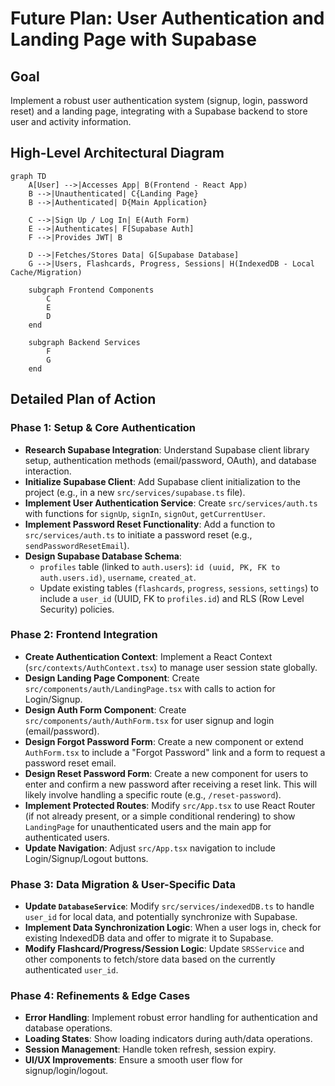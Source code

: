 # Future Plan: User Authentication and Landing Page with Supabase

## Goal
Implement a robust user authentication system (signup, login, password reset) and a landing page, integrating with a Supabase backend to store user and activity information.

## High-Level Architectural Diagram

```mermaid
graph TD
    A[User] -->|Accesses App| B(Frontend - React App)
    B -->|Unauthenticated| C{Landing Page}
    B -->|Authenticated| D{Main Application}

    C -->|Sign Up / Log In| E(Auth Form)
    E -->|Authenticates| F[Supabase Auth]
    F -->|Provides JWT| B

    D -->|Fetches/Stores Data| G[Supabase Database]
    G -->|Users, Flashcards, Progress, Sessions| H(IndexedDB - Local Cache/Migration)

    subgraph Frontend Components
        C
        E
        D
    end

    subgraph Backend Services
        F
        G
    end
```

## Detailed Plan of Action

### Phase 1: Setup & Core Authentication

*   **Research Supabase Integration**: Understand Supabase client library setup, authentication methods (email/password, OAuth), and database interaction.
*   **Initialize Supabase Client**: Add Supabase client initialization to the project (e.g., in a new `src/services/supabase.ts` file).
*   **Implement User Authentication Service**: Create `src/services/auth.ts` with functions for `signUp`, `signIn`, `signOut`, `getCurrentUser`.
*   **Implement Password Reset Functionality**: Add a function to `src/services/auth.ts` to initiate a password reset (e.g., `sendPasswordResetEmail`).
*   **Design Supabase Database Schema**:
    *   `profiles` table (linked to `auth.users`): `id (uuid, PK, FK to auth.users.id)`, `username`, `created_at`.
    *   Update existing tables (`flashcards`, `progress`, `sessions`, `settings`) to include a `user_id` (UUID, FK to `profiles.id`) and RLS (Row Level Security) policies.

### Phase 2: Frontend Integration

*   **Create Authentication Context**: Implement a React Context (`src/contexts/AuthContext.tsx`) to manage user session state globally.
*   **Design Landing Page Component**: Create `src/components/auth/LandingPage.tsx` with calls to action for Login/Signup.
*   **Design Auth Form Component**: Create `src/components/auth/AuthForm.tsx` for user signup and login (email/password).
*   **Design Forgot Password Form**: Create a new component or extend `AuthForm.tsx` to include a "Forgot Password" link and a form to request a password reset email.
*   **Design Reset Password Form**: Create a new component for users to enter and confirm a new password after receiving a reset link. This will likely involve handling a specific route (e.g., `/reset-password`).
*   **Implement Protected Routes**: Modify `src/App.tsx` to use React Router (if not already present, or a simple conditional rendering) to show `LandingPage` for unauthenticated users and the main app for authenticated users.
*   **Update Navigation**: Adjust `src/App.tsx` navigation to include Login/Signup/Logout buttons.

### Phase 3: Data Migration & User-Specific Data

*   **Update `DatabaseService`**: Modify `src/services/indexedDB.ts` to handle `user_id` for local data, and potentially synchronize with Supabase.
*   **Implement Data Synchronization Logic**: When a user logs in, check for existing IndexedDB data and offer to migrate it to Supabase.
*   **Modify Flashcard/Progress/Session Logic**: Update `SRSService` and other components to fetch/store data based on the currently authenticated `user_id`.

### Phase 4: Refinements & Edge Cases

*   **Error Handling**: Implement robust error handling for authentication and database operations.
*   **Loading States**: Show loading indicators during auth/data operations.
*   **Session Management**: Handle token refresh, session expiry.
*   **UI/UX Improvements**: Ensure a smooth user flow for signup/login/logout.